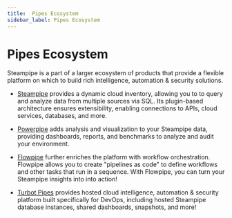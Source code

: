 ```yaml
---
title:  Pipes Ecosystem
sidebar_label: Pipes Ecosystem
---
```


# Pipes Ecosystem

Steampipe is a part of a larger ecosystem of products that provide a flexible platform on which to build rich intelligence, automation & security solutions. 

- [Steampipe](https://steampipe.io/) provides a dynamic cloud inventory, allowing you to to query and analyze data from multiple sources via SQL.  Its plugin-based architecture ensures extensibility, enabling connections to APIs, cloud services, databases, and more.  

- [Powerpipe](/docs/pipes-ecosystem/powerpipe) adds analysis and visualization to your Steampipe data, providing dashboards, reports, and benchmarks to analyze and audit your environment.

- [Flowpipe](/docs/pipes-ecosystem/flowpipe) further enriches the platform with workflow orchestration.  Flowpipe allows you to create "pipelines as code" to define workflows and other tasks that run in a sequence.  With Flowpipe, you can turn your Steampipe insights into into action!

- [Turbot Pipes](/docs/pipes-ecosystem/pipes) provides hosted cloud intelligence, automation & security platform built specifically for DevOps, including hosted Steampipe database instances, shared dashboards, snapshots, and more!